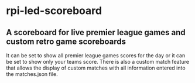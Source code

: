 # rpi-led-scoreboard
## A scoreboard for live premier league games and custom retro game scoreboards
It can be set to show all premier league games scores for the day or it can be set to show only your teams score. 
There is also a custom match feature that allows the display of custom matches with all information entered into the matches.json file.
